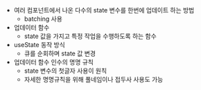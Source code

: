 -   여러 컴포넌트에서 나온 다수의 state 변수를 한번에 업데이트 하는 방법
    -   batching 사용
-   업데이터 함수
    -   state 값을 가지고 특정 작업을 수행하도록 하는 함수
-   useState 동작 방식
    -   큐를 순회하며 state 값 변경
-   업데이터 함수 인수의 명명 규칙
    -   state 변수의 첫글자 사용이 원칙
    -   자세한 명명규칙을 위해 풀네임이나 접두사 사용도 가능
